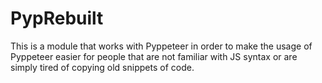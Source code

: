 # PypRebuilt

This is a module that works with Pyppeteer in order to make the usage of Pyppeteer easier for people that are not familiar with JS syntax or are simply tired of copying old snippets of code.

